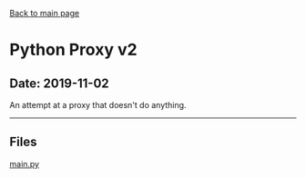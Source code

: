 [Back to main page](/)

# Python Proxy v2

## Date: 2019-11-02

An attempt at a proxy that doesn't do anything.

-----

## Files

[main.py](main.py)